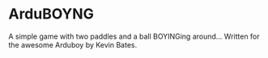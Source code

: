 # ArduBOYNG
A simple game with two paddles and a ball BOYINGing around... Written for the awesome Arduboy by Kevin Bates.
